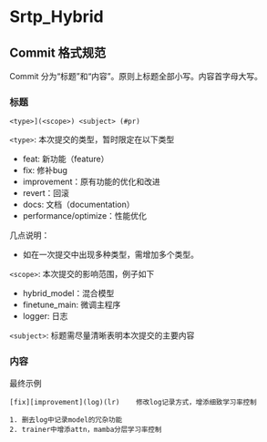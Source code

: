 # Srtp_Hybrid

## Commit 格式规范
Commit 分为“标题”和“内容”。原则上标题全部小写。内容首字母大写。

### 标题
`<type>](<scope>) <subject> (#pr)`
  
`<type>`:
本次提交的类型，暂时限定在以下类型

- feat: 新功能（feature）
- fix: 修补bug
- improvement：原有功能的优化和改进
- revert：回滚
- docs: 文档（documentation）
- performance/optimize：性能优化

几点说明：
+ 如在一次提交中出现多种类型，需增加多个类型。

`<scope>`:
本次提交的影响范围，例子如下
- hybrid_model：混合模型
- finetune_main: 微调主程序
- logger: 日志

`<subject>`: 标题需尽量清晰表明本次提交的主要内容

### 内容


最终示例
```
[fix][improvement](log)(lr)    修改log记录方式，增添细致学习率控制

1. 删去log中记录model的冗杂功能
2. trainer中增添attn，mamba分层学习率控制
```